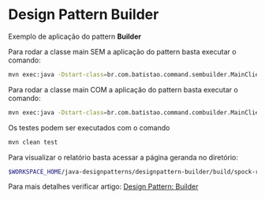 # Design Pattern Builder

Exemplo de aplicação do pattern **Builder**

Para rodar a classe main SEM a aplicação do pattern basta executar o comando:
```bash
mvn exec:java -Dstart-class=br.com.batistao.command.sembuilder.MainClienteSemBuilder
```

Para rodar a classe main COM a aplicação do pattern basta executar o comando:
```bash
mvn exec:java -Dstart-class=br.com.batistao.command.combuilder.MainClienteComBuilder
```

Os testes podem ser executados com o comando
```bash
mvn clean test
```

Para visualizar o relatório basta acessar a página geranda no diretório:
```bash
$WORKSPACE_HOME/java-designpatterns/designpattern-builder/build/spock-reports/index.html
```

Para mais detalhes verificar artigo: [Design Pattern: Builder](https://cezbatistao.wordpress.com/2016/05/21/design-pattern-builder)
